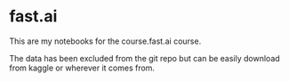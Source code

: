 # fast.ai

This are my notebooks for the course.fast.ai course. 

The data has been excluded from the git repo but can be easily download from kaggle or wherever it comes from.
